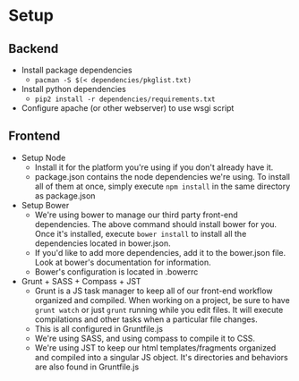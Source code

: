 # Setup
## Backend
* Install package dependencies
  *  `pacman -S $(< dependencies/pkglist.txt)`
* Install python dependencies
  *  `pip2 install -r dependencies/requirements.txt`
* Configure apache (or other webserver) to use wsgi script

## Frontend

* Setup Node
  * Install it for the platform you're using if you don't already have it.
  * package.json contains the node dependencies we're using. To install all of them at once, simply execute `npm install` in the same directory as package.json
* Setup Bower
  * We're using bower to manage our third party front-end dependencies. The above command should install bower for you. Once it's installed, execute `bower install` to install all the dependencies located in bower.json.
  * If you'd like to add more dependencies, add it to the bower.json file. Look at bower's documentation for information.
  * Bower's configuration is located in .bowerrc
* Grunt + SASS + Compass + JST
  * Grunt is a JS task manager to keep all of our front-end workflow organized and compiled. When working on a project, be sure to have `grunt watch` or just `grunt` running while you edit files. It will execute compilations and other tasks when a particular file changes.
  * This is all configured in Gruntfile.js
  * We're using SASS, and using compass to compile it to CSS.
  * We're using JST to keep our html templates/fragments organized and compiled into a singular JS object. It's directories and behaviors are also found in Gruntfile.js
